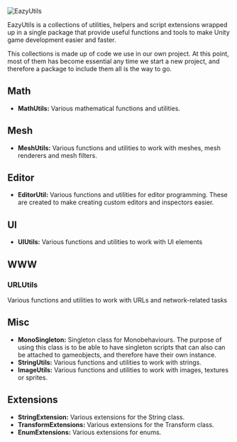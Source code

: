 ![EazyUtils](http://i67.tinypic.com/2jfpy.png)

EazyUtils is a collections of utilities, helpers and script extensions wrapped up in a single package that provide useful functions and tools to make Unity game development easier and faster.

This collections is made up of code we use in our own project. At this point, most of them has become essential any time we start a new project, and therefore a package to include them all is the way to go.

## Math
- **MathUtils:** Various mathematical functions and utilities.

## Mesh
- **MeshUtils:** Various functions and utilities to work with meshes, mesh renderers and mesh filters.

## Editor
- **EditorUtil:** Various functions and utilities for editor programming. These are created to make creating custom editors and inspectors easier.

## UI
- **UIUtils:** Various functions and utilities to work with UI elements

## WWW
### URLUtils
Various functions and utilities to work with URLs and network-related tasks

## Misc
- **MonoSingleton:** Singleton class for Monobehaviours. The purpose of using this class is to be able to have singleton scripts that can also can be attached to gameobjects, and therefore have their own instance.
- **StringUtils:** Various functions and utilities to work with strings.
- **ImageUtils:** Various functions and utilities to work with images, textures or sprites.

## Extensions
- **StringExtension:** Various extensions for the String class.
- **TransformExtensions:** Various extensions for the Transform class.
- **EnumExtensions:** Various extensions for enums.
